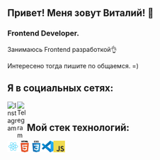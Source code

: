 ## Привет! Меня зовут Виталий! 👋
### Frontend Developer.

Занимаюсь Frontend разработкой👌

Интересено тогда пишите по общаемся. =)

## Я в социальных сетях:

[<img align="left" alt="Instagram" width="22px" src="https://upload.wikimedia.org/wikipedia/commons/a/a5/Instagram_icon.png" />][instagram]
[<img align="left" alt="Telegram" width="22px" src="https://upload.wikimedia.org/wikipedia/commons/8/82/Telegram_logo.svg" />][telegram]

[instagram]: https://www.instagram.com/i_am_kovi/
[telegram]: https://t.me/iamkovi


<br />

## Мой стек технологий:

<img align="left" alt="React" width="26px" src="https://raw.githubusercontent.com/github/explore/80688e429a7d4ef2fca1e82350fe8e3517d3494d/topics/react/react.png" />
<img align="left" alt="HTML5" width="26px" src="https://raw.githubusercontent.com/github/explore/80688e429a7d4ef2fca1e82350fe8e3517d3494d/topics/html/html.png" />
<img align="left" alt="CSS3" width="26px" src="https://raw.githubusercontent.com/github/explore/80688e429a7d4ef2fca1e82350fe8e3517d3494d/topics/css/css.png" />
<img align="left" alt="Visual Studio Code" width="26px" src="https://raw.githubusercontent.com/github/explore/80688e429a7d4ef2fca1e82350fe8e3517d3494d/topics/visual-studio-code/visual-studio-code.png" />
<img align="left" alt="JavaScript" width="26px" src="https://raw.githubusercontent.com/github/explore/80688e429a7d4ef2fca1e82350fe8e3517d3494d/topics/javascript/javascript.png" />

[instagram]: https://www.instagram.com/i_am_kovi/
[telegram]: https://t.me/iamkovi

